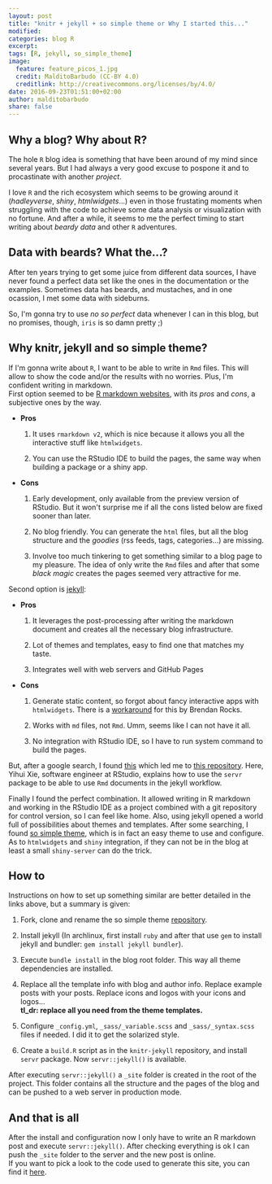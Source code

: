 ```yaml
---
layout: post
title: "knitr + jekyll + so simple theme or Why I started this..."
modified:
categories: blog R
excerpt:
tags: [R, jekyll, so_simple_theme]
image:
  feature: feature_picos_1.jpg
  credit: MalditoBarbudo (CC-BY 4.0)
  creditlink: http://creativecommons.org/licenses/by/4.0/
date: 2016-09-23T01:51:00+02:00
author: malditobarbudo
share: false
---
```




## Why a blog? Why about R?

The hole `R` blog idea is something that have been around of my mind since
several years. But I had always a very good excuse to pospone it and to
procastinate with another *project*.

I love `R` and the rich ecosystem which seems to be growing around it
(*hadleyverse*, *shiny*, *htmlwidgets*...) even in those frustating moments when
struggling with the code to achieve some data analysis or
visualization with no fortune. And after a while, it seems to me the perfect
timing to start writing about *beardy data* and other `R` adventures.

## Data with beards? What the...?

After ten years trying to get some juice from different data sources, I have
never found a perfect data set like the ones in the documentation or the
examples. Sometimes data has beards, and mustaches, and in one ocassion, I met
some data with sideburns.

So, I'm gonna try to use *no so perfect* data whenever I can in this blog, but
no promises, though, `iris` is so damn pretty ;)

## Why knitr, jekyll and so simple theme?

If I'm gonna write about `R`, I want to be able to write in `Rmd` files. This
will allow to show the code and/or the results with no worries. Plus, I'm
confident writing in markdown.  
First option seemed to be
[R markdown websites](http://rmarkdown.rstudio.com/rmarkdown_websites.html),
with its *pros* and *cons*, a subjective ones by the way.

  + **Pros**
  
    1. It uses `rmarkdown v2`, which is nice because it allows you all the
       interactive stuff like `htmlwidgets`.
    
    1. You can use the RStudio IDE to build the pages, the same way when
       building a package or a shiny app.
  
  + **Cons**
  
    1. Early development, only available from the preview version of RStudio.
       But it won't surprise me if all the cons listed below are fixed sooner
       than later.
    
    1. No blog friendly. You can generate the `html` files, but all the blog
       structure and the *goodies* (rss feeds, tags, categories...) are missing.
    
    1. Involve too much tinkering to get something similar to a blog page to my
       pleasure. The idea of only write the `Rmd` files and after that some
       *black magic* creates the pages seemed very attractive for me.
       
Second option is [jekyll](https://jekyllrb.com/):

  + **Pros**
  
    1. It leverages the post-processing after writing the markdown document and
       creates all the necessary blog infrastructure.
    
    1. Lot of themes and templates, easy to find one that matches my taste.
    
    1. Integrates well with web servers and GitHub Pages
  
  + **Cons**
  
    1. Generate static content, so forgot about fancy interactive apps with
       `htmlwidgets`. There is a
       [workaround](https://github.com/yihui/knitr-jekyll/issues/8) for this by
       Brendan Rocks.
    
    1. Works with `md` files, not `Rmd`. Umm, seems like I can not have it all.
    
    1. No integration with RStudio IDE, so I have to run system command to
       build the pages.

But, after a google search, I found
[this](https://brendanrocks.com/blogging-with-rmarkdown-knitr-jekyll/) which
led me to
[this repository](https://github.com/yihui/knitr-jekyll). Here,
Yihui Xie, software engineer at RStudio, explains how to use the `servr`
package to be able to use `Rmd` documents in the jekyll workflow.

Finally I found the perfect combination. It allowed writing in R markdown and working
in the RStudio IDE as a project combined with a git repository for control version,
so I can feel like home. Also, using jekyll opened a world full of possibilities
about themes and templates. After some searching, I found
[so simple theme](https://mmistakes.github.io/so-simple-theme/), which is in
fact an easy theme to use and configure.  
As to `htmlwidgets` and `shiny` integration, if they can not be in the blog
at least a small `shiny-server` can do the trick.

## How to

Instructions on how to set up something similar are better detailed in the links
above, but a summary is given:

1. Fork, clone and rename the so simple theme
   [repository](https://github.com/mmistakes/so-simple-theme).

1. Install jekyll (In archlinux, first install `ruby` and after that use
   `gem` to install jekyll and bundler: `gem install jekyll bundler`).

1. Execute `bundle install` in the blog root folder. This way all theme
   dependencies are installed.

1. Replace all the template info with blog and author info. Replace example
   posts with your posts. Replace icons and logos with your icons and logos...  
   **tl_dr: replace all you need from the theme templates.**

1. Configure `_config.yml`, `_sass/_variable.scss` and `_sass/_syntax.scss` files
   if needed. I did it to get the solarized style.

1. Create a `build.R` script as in the `knitr-jekyll` repository, and install
   `servr` package. Now `servr::jekyll()` is available.

After executing `servr::jekyll()` a `_site` folder is created in the root of
the project. This folder contains all the structure and the pages of
the blog and can be pushed to a web server in production mode.  

## And that is all

After the install and configuration now I only have to write an R markdown
post and execute `servr::jekyll()`. After checking everything is ok I can
push the `_site` folder to the server and the new post is online.  
If you want to pick a look to the code used to generate this site, you can find it
[here](https://github.com/MalditoBarbudo/beardy_data).
